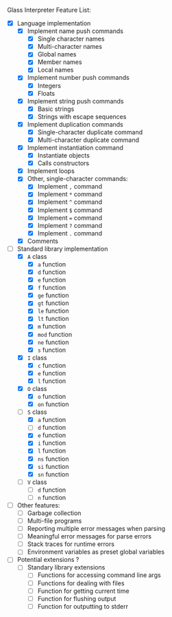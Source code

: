 Glass Interpreter Feature List:

- [x] Language implementation
    - [x] Implement name push commands
        - [x] Single character names
        - [x] Multi-character names
        - [x] Global names
        - [x] Member names
        - [x] Local names
    - [x] Implement number push commands
        - [x] Integers
        - [x] Floats
    - [x] Implement string push commands
        - [x] Basic strings
        - [x] Strings with escape sequences
    - [x] Implement duplication commands
        - [x] Single-character duplicate command
        - [x] Multi-character duplicate command
    - [x] Implement instantiation command
        - [x] Instantiate objects
        - [x] Calls constructors
    - [x] Implement loops
    - [x] Other, single-character commands:
        - [x] Implement `,` command
        - [x] Implement `*` command
        - [x] Implement `^` command
        - [x] Implement `$` command
        - [x] Implement `=` command
        - [x] Implement `?` command
        - [x] Implement `.` command
    - [x] Comments
- [ ] Standard library implementation
    - [x] `A` class
        - [x] `a` function
        - [x] `d` function
        - [x] `e` function
        - [x] `f` function
        - [x] `ge` function
        - [x] `gt` function
        - [x] `le` function
        - [x] `lt` function
        - [x] `m` function
        - [x] `mod` function
        - [x] `ne` function
        - [x] `s` function
    - [x] `I` class
        - [x] `c` function
        - [x] `e` function
        - [x] `l` function
    - [x] `O` class
        - [x] `o` function
        - [x] `on` function
    - [ ] `S` class
        - [x] `a` function
        - [ ] `d` function
        - [x] `e` function
        - [x] `i` function
        - [x] `l` function
        - [x] `ns` function
        - [x] `si` function
        - [x] `sn` function
    - [ ] `V` class
        - [ ] `d` function
        - [ ] `n` function
- [ ] Other features:
    - [ ] Garbage collection
    - [ ] Multi-file programs
    - [ ] Reporting multiple error messages when parsing
    - [ ] Meaningful error messages for parse errors
    - [ ] Stack traces for runtime errors
    - [ ] Environment variables as preset global variables
- [ ] Potential extensions ?
    - [ ] Standary library extensions
        - [ ] Functions for accessing command line args
        - [ ] Functions for dealing with files
        - [ ] Function for getting current time
        - [ ] Function for flushing output
        - [ ] Function for outputting to stderr
